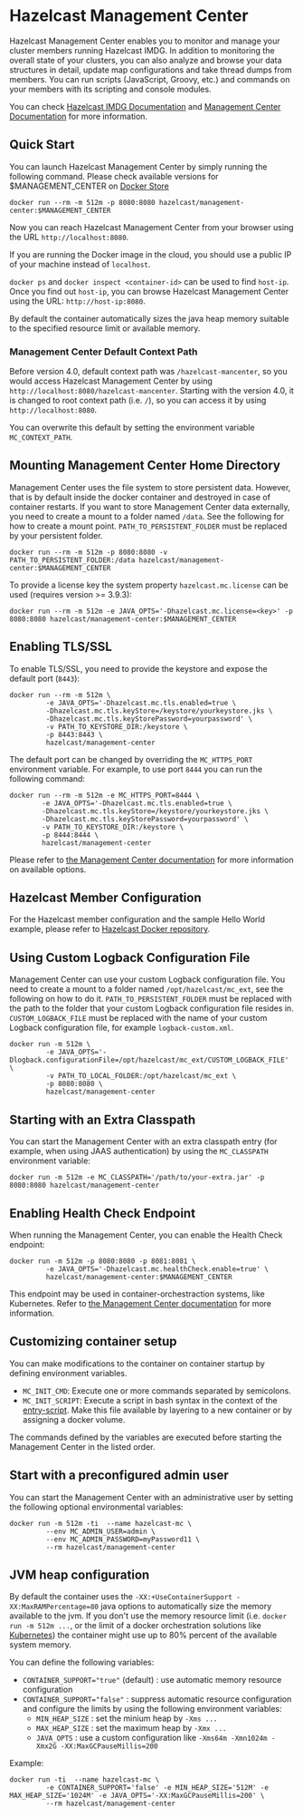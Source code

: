 
# Hazelcast Management Center

Hazelcast Management Center enables you to monitor and manage your cluster members running Hazelcast IMDG. In addition to monitoring the overall state of your clusters, you can also analyze and browse your data structures in detail, update map configurations and take thread dumps from members. You can run scripts (JavaScript, Groovy, etc.) and commands on your members with its scripting and console modules.

You can check [Hazelcast IMDG Documentation](http://docs.hazelcast.org/docs/latest/manual/html-single/) and [Management Center Documentation](http://docs.hazelcast.org/docs/management-center/latest/manual/html/index.html) for more information.

## Quick Start

You can launch Hazelcast Management Center by simply running the following command. Please check available versions for $MANAGEMENT_CENTER on [Docker Store](https://store.docker.com/community/images/hazelcast/management-center/tags)

```
docker run --rm -m 512m -p 8080:8080 hazelcast/management-center:$MANAGEMENT_CENTER
```

Now you can reach Hazelcast Management Center from your browser using the URL `http://localhost:8080`. 

If you are running the Docker image in the cloud, you should use a public IP of your machine instead of `localhost`. 

`docker ps` and `docker inspect <container-id>` can be used to find `host-ip`. Once you find out `host-ip`, you can browse Hazelcast Management Center using the URL: `http://host-ip:8080`.

By default the container automatically sizes the java heap memory suitable to the specified resource limit or available memory.

### Management Center Default Context Path

Before version 4.0, default context path was `/hazelcast-mancenter`, so you would access Hazelcast 
Management Center by using `http://localhost:8080/hazelcast-mancenter`. Starting with the version 4.0, 
it is changed to root context path (i.e. `/`), so you can access it by using `http://localhost:8080`.

You can overwrite this default by setting the environment variable `MC_CONTEXT_PATH`.

## Mounting Management Center Home Directory

Management Center uses the file system to store persistent data. However, that is by default inside the docker container and destroyed in case of container restarts. If you want to store Management Center data externally, you need to create a mount to a folder named `/data`. See the following for how to create a mount point. `PATH_TO_PERSISTENT_FOLDER` must be replaced by your persistent folder.

```
docker run --rm -m 512m -p 8080:8080 -v PATH_TO_PERSISTENT_FOLDER:/data hazelcast/management-center:$MANAGEMENT_CENTER
```

To provide a license key the system property `hazelcast.mc.license` can be used (requires version >= 3.9.3):

```
docker run --rm -m 512m -e JAVA_OPTS='-Dhazelcast.mc.license=<key>' -p 8080:8080 hazelcast/management-center:$MANAGEMENT_CENTER
```

## Enabling TLS/SSL

To enable TLS/SSL, you need to provide the keystore and expose the default port (`8443`):

```
docker run --rm -m 512m \
         -e JAVA_OPTS='-Dhazelcast.mc.tls.enabled=true \
         -Dhazelcast.mc.tls.keyStore=/keystore/yourkeystore.jks \
         -Dhazelcast.mc.tls.keyStorePassword=yourpassword' \
         -v PATH_TO_KEYSTORE_DIR:/keystore \
         -p 8443:8443 \
         hazelcast/management-center
```

The default port can be changed by overriding the `MC_HTTPS_PORT` environment variable. For example, to use port `8444` you can run the following command:

```
docker run --rm -m 512m -e MC_HTTPS_PORT=8444 \
        -e JAVA_OPTS='-Dhazelcast.mc.tls.enabled=true \
        -Dhazelcast.mc.tls.keyStore=/keystore/yourkeystore.jks \
        -Dhazelcast.mc.tls.keyStorePassword=yourpassword' \
        -v PATH_TO_KEYSTORE_DIR:/keystore \
        -p 8444:8444 \
        hazelcast/management-center
```

Please refer to [the Management Center documentation](https://docs.hazelcast.org/docs/management-center/3.12/manual/html/index.html#enabling-tslssl-when-starting-with-war-file) for more information on available options.

## Hazelcast Member Configuration

For the Hazelcast member configuration and the sample Hello World example, please refer to [Hazelcast Docker repository](https://github.com/hazelcast/hazelcast-docker).

## Using Custom Logback Configuration File

Management Center can use your custom Logback configuration file. You need to create a mount to a folder named `/opt/hazelcast/mc_ext`, see the following on how to do it. `PATH_TO_PERSISTENT_FOLDER` must be replaced with the path to the folder that your custom Logback configuration file resides in. `CUSTOM_LOGBACK_FILE` must be replaced with the name of your custom Logback configuration file, for example `logback-custom.xml`.

```
docker run -m 512m \
         -e JAVA_OPTS='-Dlogback.configurationFile=/opt/hazelcast/mc_ext/CUSTOM_LOGBACK_FILE' \
         -v PATH_TO_LOCAL_FOLDER:/opt/hazelcast/mc_ext \
         -p 8080:8080 \
         hazelcast/management-center
```

## Starting with an Extra Classpath

You can start the Management Center with an extra classpath entry (for example, when using JAAS authentication) by using the `MC_CLASSPATH` environment variable:

```
docker run -m 512m -e MC_CLASSPATH='/path/to/your-extra.jar' -p 8080:8080 hazelcast/management-center
```

## Enabling Health Check Endpoint

When running the Management Center, you can enable the Health Check endpoint:

```
docker run -m 512m -p 8080:8080 -p 8081:8081 \
         -e JAVA_OPTS='-Dhazelcast.mc.healthCheck.enable=true' \
         hazelcast/management-center:$MANAGEMENT_CENTER
```

This endpoint may be used in container-orchestraction systems, like Kubernetes. Refer to [the Management Center documentation](https://docs.hazelcast.org/docs/management-center/3.12.5/manual/html/index.html#enabling-health-check-endpoint) for more information.

## Customizing container setup

You can make modifications to the container on container startup by defining environment variables.

* `MC_INIT_CMD`: Execute one or more commands separated by semicolons.
* `MC_INIT_SCRIPT`: Execute a script in bash syntax in the context of the [entry-script](files/mc-start.sh). Make this file available by layering to a new container or by assigning a docker volume.

The commands defined by the variables are executed before starting the Management Center in the listed order.

## Start with a preconfigured admin user

You can start the Management Center with an administrative user by setting the following optional environmental variables:
```
docker run -m 512m -ti  --name hazelcast-mc \
         --env MC_ADMIN_USER=admin \
         --env MC_ADMIN_PASSWORD=myPassword11 \
         --rm hazelcast/management-center
```

## JVM heap configuration

By default the container uses the `-XX:+UseContainerSupport -XX:MaxRAMPercentage=80` java options to automatically size the memory available to the jvm.
If you don't use the memory resource limit (i.e. `docker run -m 512m ...`, or the limit of a docker orchestration solutions like [Kubernetes](https://kubernetes.io/docs/concepts/configuration/manage-compute-resources-container/)) the container might use up to 80% percent of the available system memory.

You can define the following variables:

* `CONTAINER_SUPPORT="true"` (default) : use automatic memory resource configuration
* `CONTAINER_SUPPORT="false"` : suppress automatic resource configuration and configure the limits by using the following environment variables:
   * `MIN_HEAP_SIZE` : set the minium heap by `-Xms ...` 
   * `MAX_HEAP_SIZE` : set the maximum heap by `-Xmx ...`
   * `JAVA_OPTS` : use a custom configuration like `-Xms64m -Xmn1024m -Xmx2G -XX:MaxGCPauseMillis=200`

Example:
```
docker run -ti  --name hazelcast-mc \
         -e CONTAINER_SUPPORT='false' -e MIN_HEAP_SIZE='512M' -e MAX_HEAP_SIZE='1024M' -e JAVA_OPTS='-XX:MaxGCPauseMillis=200' \
         --rm hazelcast/management-center
```
